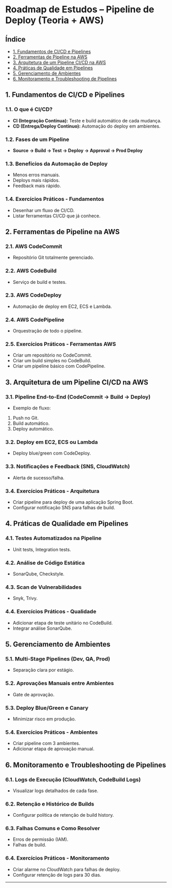 # Roadmap de Estudos – Pipeline de Deploy (Teoria + AWS)

## Índice

- [1. Fundamentos de CI/CD e Pipelines](#1-fundamentos-de-cicd-e-pipelines)
- [2. Ferramentas de Pipeline na AWS](#2-ferramentas-de-pipeline-na-aws)
- [3. Arquitetura de um Pipeline CI/CD na AWS](#3-arquitetura-de-um-pipeline-cicd-na-aws)
- [4. Práticas de Qualidade em Pipelines](#4-práticas-de-qualidade-em-pipelines)
- [5. Gerenciamento de Ambientes](#5-gerenciamento-de-ambientes)
- [6. Monitoramento e Troubleshooting de Pipelines](#6-monitoramento-e-troubleshooting-de-pipelines)

## 1. Fundamentos de CI/CD e Pipelines

### 1.1. O que é CI/CD?
- **CI (Integração Contínua):** Teste e build automático de cada mudança.
- **CD (Entrega/Deploy Contínuo):** Automação do deploy em ambientes.

### 1.2. Fases de um Pipeline
- **Source → Build → Test → Deploy → Approval → Prod Deploy**

### 1.3. Benefícios da Automação de Deploy
- Menos erros manuais.
- Deploys mais rápidos.
- Feedback mais rápido.

### 1.4. Exercícios Práticos - Fundamentos
- Desenhar um fluxo de CI/CD.
- Listar ferramentas CI/CD que já conhece.

## 2. Ferramentas de Pipeline na AWS

### 2.1. AWS CodeCommit
- Repositório Git totalmente gerenciado.

### 2.2. AWS CodeBuild
- Serviço de build e testes.

### 2.3. AWS CodeDeploy
- Automação de deploy em EC2, ECS e Lambda.

### 2.4. AWS CodePipeline
- Orquestração de todo o pipeline.

### 2.5. Exercícios Práticos - Ferramentas AWS
- Criar um repositório no CodeCommit.
- Criar um build simples no CodeBuild.
- Criar um pipeline básico com CodePipeline.

## 3. Arquitetura de um Pipeline CI/CD na AWS

### 3.1. Pipeline End-to-End (CodeCommit → Build → Deploy)
- Exemplo de fluxo:
1. Push no Git.
2. Build automático.
3. Deploy automático.

### 3.2. Deploy em EC2, ECS ou Lambda
- Deploy blue/green com CodeDeploy.

### 3.3. Notificações e Feedback (SNS, CloudWatch)
- Alerta de sucesso/falha.

### 3.4. Exercícios Práticos - Arquitetura
- Criar pipeline para deploy de uma aplicação Spring Boot.
- Configurar notificação SNS para falhas de build.

## 4. Práticas de Qualidade em Pipelines

### 4.1. Testes Automatizados na Pipeline
- Unit tests, Integration tests.

### 4.2. Análise de Código Estática
- SonarQube, Checkstyle.

### 4.3. Scan de Vulnerabilidades
- Snyk, Trivy.

### 4.4. Exercícios Práticos - Qualidade
- Adicionar etapa de teste unitário no CodeBuild.
- Integrar análise SonarQube.

## 5. Gerenciamento de Ambientes

### 5.1. Multi-Stage Pipelines (Dev, QA, Prod)
- Separação clara por estágio.

### 5.2. Aprovações Manuais entre Ambientes
- Gate de aprovação.

### 5.3. Deploy Blue/Green e Canary
- Minimizar risco em produção.

### 5.4. Exercícios Práticos - Ambientes
- Criar pipeline com 3 ambientes.
- Adicionar etapa de aprovação manual.

## 6. Monitoramento e Troubleshooting de Pipelines

### 6.1. Logs de Execução (CloudWatch, CodeBuild Logs)
- Visualizar logs detalhados de cada fase.

### 6.2. Retenção e Histórico de Builds
- Configurar política de retenção de build history.

### 6.3. Falhas Comuns e Como Resolver
- Erros de permissão (IAM).
- Falhas de build.

### 6.4. Exercícios Práticos - Monitoramento
- Criar alarme no CloudWatch para falhas de deploy.
- Configurar retenção de logs para 30 dias.

---


